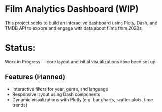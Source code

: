 # Film Analytics Dashboard (WIP)

This project seeks to build an interactive dashboard using Ploty, Dash, and TMDB API to explore and engage with data about films from 2020s. 

# Status:
Work in Progress — core layout and initial visualizations have been set up

## Features (Planned)

- Interactive filters for year, genre, and language
- Responsive layout using Dash components
- Dynamic visualizations with Plotly (e.g. bar charts, scatter plots, time trends)

